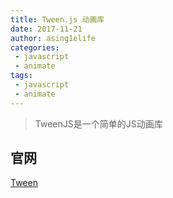 ```yaml
---
title: Tween.js 动画库
date: 2017-11-21
author: asing1elife
categories:
 - javascript
 - animate
tags:
 - javascript
 - animate
---
```

> TweenJS是一个简单的JS动画库  

## 官网
[Tween](http://createjs.cc/tweenjs#/spritesheet)